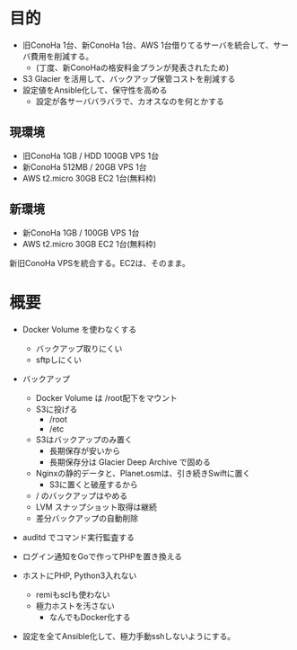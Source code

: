 # 目的
* 旧ConoHa 1台、新ConoHa 1台、AWS 1台借りてるサーバを統合して、サーバ費用を削減する。
    * (丁度、新ConoHaの格安料金プランが発表されたため)
* S3 Glacier を活用して、バックアップ保管コストを削減する
* 設定値をAnsible化して、保守性を高める
    * 設定が各サーババラバラで、カオスなのを何とかする

## 現環境
* 旧ConoHa 1GB / HDD 100GB VPS 1台
* 新ConoHa 512MB / 20GB VPS 1台
* AWS t2.micro 30GB EC2 1台(無料枠)

## 新環境
* 新ConoHa 1GB / 100GB VPS 1台
* AWS t2.micro 30GB EC2 1台(無料枠)

新旧ConoHa VPSを統合する。EC2は、そのまま。

# 概要
* Docker Volume を使わなくする
    * バックアップ取りにくい
    * sftpしにくい
* バックアップ
    * Docker Volume は /root配下をマウント
    * S3に投げる
        * /root
        * /etc
    * S3はバックアップのみ置く
        * 長期保存が安いから
        * 長期保存分は Glacier Deep Archive で固める
    * Nginxの静的データと、Planet.osmは、引き続きSwiftに置く
        * S3に置くと破産するから
    * / のバックアップはやめる
    * LVM スナップショット取得は継続
    * 差分バックアップの自動削除

* auditd でコマンド実行監査する
* ログイン通知をGoで作ってPHPを置き換える
* ホストにPHP, Python3入れない
    * remiもsclも使わない
    * 極力ホストを汚さない
        * なんでもDocker化する
* 設定を全てAnsible化して、極力手動sshしないようにする。